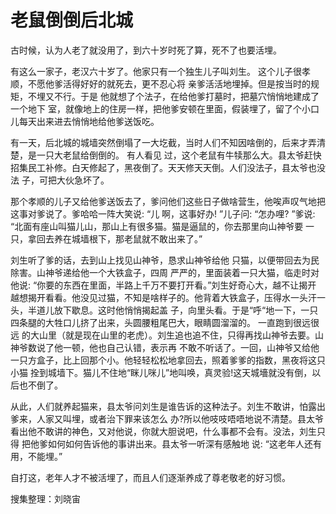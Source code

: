 # 老鼠倒倒后北城

古时候，认为人老了就没用了，到六十岁时死了算，死不了也要活埋。

有这么一家子，老汉六十岁了。他家只有一个独生儿子叫刘生。 这个儿子很孝顺，不愿他爹活得好好的就死去，更不忍心将
亲爹活活地埋掉。但是按当时的规矩，不埋又不行。于是 他就想了个法子，在给他爹打墓时，把墓穴悄悄地建成了一个地下
室，就像地上的住房一样，把他爹安顿在里面，假装埋了，留了个小口儿每天出来进去悄悄地给他爹送饭吃。

 有一天，后北城的城墙突然倒塌了一大圪截，当时人们不知因啥倒的，后来才弄清楚，是一只大老鼠给倒倒的。 有人看见
过，这个老鼠有牛犊那么大。县太爷赶快招集民工补修。白天修起了，黑夜倒了。天天修天天倒。人们没法子，县太爷也没法
子，可把大伙急坏了。

那个孝顺的儿子又给他爹送饭去了，爹问他们这些日子做啥营生，他唉声叹气地把这事对爹说了。爹哈哈一阵大笑说: “儿
啊，这事好办! ”儿子问: “怎办哩? ”爹说: “北面有座山叫猫儿山，那山上有很多猫。猫是逼鼠的，你去那里向山神爷要
一只，拿回去养在城墙根下，那老鼠就不敢出来了。”

刘生听了爹的话，去到山上找见山神爷，恳求山神爷给他 只猫，以便带回去为民除害。山神爷递给他一个大铁盒子，四周
严严的，里面装着一只大猫，临走时对他说: “你要的东西在里面，半路上千万不要打开看。”刘生好奇心大，越不让揭开
越想揭开看看。他没见过猫，不知是啥样子的。他背着大铁盒子，压得水一头汗一头，半道儿放下歇息。这时他悄悄揭起盖
子，向里头看。于是“呼“地一下，一只四条腿的大牲口儿挤了出来，头圆腰粗尾巴大，眼睛圆溜溜的。 一直跑到很远很远
的大山里（就是现在山里的老虎）。刘生追也追不住，只得再找山神爷去要。山神爷数说了他一顿，他也自己认错，表示再
不敢不听话了。一回，山神爷又给他一只方盒子，比上回那个小。他轻轻松松地拿回去，照着爹爹的指数，黑夜将这只小猫
拴到城墙下。猫儿不住地“眯儿咪儿”地叫唤，真灵验!这天城墻就没有倒，以后也不倒了。

从此，人们就养起猫来，县太爷问刘生是谁告诉的这种法子。刘生不敢讲，怕露出爹来，人家又叫埋，或者治下罪来该怎么
办?所以他吱吱唔唔地说不清楚。县太爷看出他不敢讲的神色，又对他说，你就大胆说吧，什么事都不会有。没法，刘生只得
把他爹如何如何告诉他的事讲出来。县太爷一听深有感触地
说: “这老年人还有用，不能埋。”

自打这，老年人才不被活埋了，而且人们逐渐养成了尊老敬老的好习惯。

搜集整理：刘晓宙